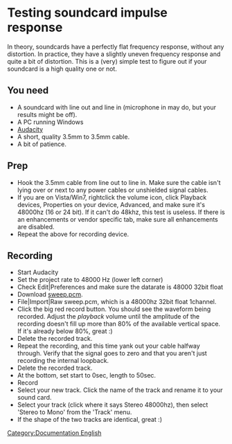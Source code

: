 # Testing soundcard impulse response

In theory, soundcards have a perfectly flat frequency response, without
any distortion. In practice, they have a slightly uneven frequency
response and quite a bit of distortion. This is a (very) simple test to
figure out if your soundcard is a high quality one or not.

## You need

  - A soundcard with line out and line in (microphone in may do, but
    your results might be off).
  - A PC running Windows
  - [Audacity](http://audacity.sourceforge.net/)
  - A short, quality 3.5mm to 3.5mm cable.
  - A bit of patience.

## Prep

  - Hook the 3.5mm cable from line out to line in. Make sure the cable
    isn't lying over or next to any power cables or unshielded signal
    cables.
  - If you are on Vista/Win7, rightclick the volume icon, click Playback
    devices, Properties on your device, Advanced, and make sure it's
    48000hz (16 or 24 bit). If it can't do 48khz, this test is useless.
    If there is an enhancements or vendor specific tab, make sure all
    enhancements are disabled.
  - Repeat the above for recording device.

## Recording

  - Start Audacity
  - Set the project rate to 48000 Hz (lower left corner)
  - Check Edit|Preferences and make sure the datarate is 48000 32bit
    float
  - Download [sweep.pcm](http://mumble.hive.no/sweep.pcm).
  - File|Import|Raw sweep.pcm, which is a 48000hz 32bit float 1channel.
  - Click the big red record button. You should see the waveform being
    recorded. Adjust the *playback* volume until the amplitude of the
    recording doesn't fill up more than 80% of the available vertical
    space. If it's already below 80%, great :)
  - Delete the recorded track.
  - Repeat the recording, and this time yank out your cable halfway
    through. Verify that the signal goes to zero and that you aren't
    just recording the internal loopback.
  - Delete the recorded track.
  - At the bottom, set start to 0sec, length to 50sec.
  - Record
  - Select your new track. Click the name of the track and rename it to
    your sound card.
  - Select your track (click where it says Stereo 48000hz), then select
    'Stereo to Mono' from the 'Track' menu.
  - If the shape of the two tracks are identical, great :)

[Category:Documentation
English](Category:Documentation_English "wikilink")